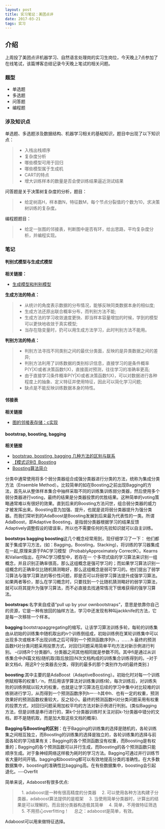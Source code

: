 ```yaml
---
layout: post
title: 实习笔记：美团点评
date: 2017-03-21
tags: 实习
---
```


## 介绍

上周投了美团点评机器学习、自然语言处理岗的实习生岗位，今天晚上7点参加了在线笔试，该篇博客总结记录今天晚上笔试的相关问题。

### 题型

* 单选题
* 多选题
* 问答题
* 编程题

### 涉及知识点

单选题、多选题涉及数据结构、机器学习相关的基础知识，题目中出现了以下知识点：

>* 入栈出栈顺序
>* 复杂度分析
>* 哪些模型可用于回归
>* 哪些模型属于生成机
>* CART的特点
>* 增大训练样本的数量是否会使训练结果逼近测试结果

问答题是关于决策树复杂度的分析，题目：

>* 给定树高H，样本数N，特征数M，每个节点分裂值的个数为10，求决策树训练的复杂度。

编程题题目：

>* 给定一张图的邻接表，判断图中是否有环，给出思路，平均复杂度分析，并编程实现。

### 笔记

#### **判别式模型与生成式模型**

**相关链接：**
* [生成模型和判别模型](http://www.jianshu.com/p/d195b887a32e)

**生成方法的特点：**
>* 从统计的角度表示数据的分布情况，能够反映同类数据本身的相似度;
>* 生成方法还原出联合概率分布，而判别方法不能;
>* 生成方法的学习收敛速度更快、即当样本容量增加的时候，学到的模型可以更快地收敛于真实模型;
>* 当存在隐变量时，扔可以用生成方法学习，此时判别方法不能用。

**判别方法的特点：**
>* 判别方法寻找不同类别之间的最优分类面，反映的是异类数据之间的差异;
>* 判别方法利用了训练数据的类别标识信息，直接学习的是条件概率P(Y\|X)或者决策函数f(X)，直接面对预测，往往学习的准确率更高;
>* 由于直接学习条件概率P(Y\|X)或者决策函数f(X)，可以对数据进行各种程度上的抽象、定义特征并使用特征，因此可以简化学习问题;
>* 缺点是不能反映训练数据本身的特性。

#### **邻接表**

**相关链接**
* [图的邻接表存储：c实现](http://blog.csdn.net/linxinyuluo/article/details/6847851)

#### **bootstrap, boosting, bagging**

**相关链接**

* [bootstrap, boosting, bagging 几种方法的区别与联系](http://blog.sina.com.cn/s/blog_4a0824490102vb2c.html)
* [【模式识别】Boosting](http://blog.csdn.net/xiaowei_cqu/article/details/26094061)
* [Boosting算法简介](http://baidutech.blog.51cto.com/4114344/743809/)

分类中通常使用将多个弱分类器组合成强分类器进行分类的方法，统称为集成分类方法（Ensemble Method）。比较简单的如在Boosting之前出现Bagging的方法，首先从从整体样本集合中抽样采取不同的训练集训练弱分类器，然后使用多个弱分类器进行voting，最终的结果是分类器投票的优胜结果。这种简单的voting策略通常难以有很好的效果。直到后来的Boosting方法问世，组合弱分类器的威力才被发挥出来。Boosting意为加强、提升，也就是说将弱分类器提升为强分类器。而我们常听到的AdaBoost是Boosting发展到后来最为代表性的一类。所谓AdaBoost，即Adaptive Boosting，是指弱分类器根据学习的结果反馈Adaptively调整假设的错误率，所以也不需要任何的先验知识就可以自主训练。

**bootstrps bagging boosting**这几个概念经常用到，现仔细学习了一下：
他们都属于集成学习方法，(如：Bagging，Boosting，Stacking)，将训练的学习器集成在一起,原理来源于PAC学习模型（ProbablyApproximately CorrectK）。Kearns和Valiant指出，在PAC学习模型中，若存在一
个多项式级的学习算法来识别一组概念，并且识别正确率很高，那么这组概念是强可学习的；而如果学习算法识别一组概念的正确率仅比随机猜测略好，那么这组概念是弱可学习的。他们提出了弱学习算法与强学习算法的等价性问题，即是否可以将弱学习算法提升成强学习算法。如果两者等价，那么在学习概念时，只要找到一个比随机猜测略好的弱学习算法，就可以将其提升为强学习算法，而不必直接去找通常情况下很难获得的强学习算法。

**bootstraps**:名字来自成语“pull up by your ownbootstraps”，意思是依靠你自己的资源，它是一种有放回的抽样方法，学习中还发现有种叫jackknife的方法，它是每一次移除一个样本。

**bagging**:bootstrapaggregating的缩写。让该学习算法训练多轮，每轮的训练集由从初始的训练集中随机取出的n个训练倒组成，初始训练例在某轮训练集中可以出现多次或根本不出现训练之后可得到一个预测函数序列h．，⋯⋯h 最终的预测函数H对分类问题采用投票方式，对回归问题采用简单平均方法对新示例进行判别。
–(训练R个分类器fi，分类器之间其他相同就是参数不同。其中fi是通过从训练集合中(N篇文档)随机取(取后放回)N次文档构成的训练集合训练得到的。–对于新文档d，用这R个分类器去分类，得到的最多的那个类别作为d的最终类别.)

**boosting**:其中主要的是AdaBoost（AdaptiveBoosting）。初始化时对每一个训练例赋相等的权重1／n，然后用该学算法对训练集训练t轮，每次训练后，对训练失败的训练例赋以较大的权重，也就是让学习算法在后续的学习中集中对比较难的训练铡进行学习，从而得到一个预测函数序列h一⋯h其中h．也有一定的权重，预测效果好的预测函数权重较大，反之较小。最终的预测函数H对分类问题采用有权重的投票方式，对回归问题采用加权平均的方法对新示例进行判别。(类似Bagging方法，但是训练是串行进行的，第k个分类器训练时关注对前k-1分类器中错分的文档，即不是随机取，而是加大取这些文档的概率).

**Bagging与Boosting的区别**：在于Bagging的训练集的选择是随机的，各轮训练集之间相互独立，而Boostlng的训练集的选择是独立的，各轮训练集的选择与前面各轮的学习结果有关；Bagging的各个预测函数没有权重，而Boosting是有权重的；Bagging的各个预测函数可以并行生成，而Boosting的各个预测函数只能顺序生成。对于象神经网络这样极为耗时的学习方法。Bagging可通过并行训练节省大量时间开销。bagging和boosting都可以有效地提高分类的准确性。在大多数数据集中，boosting的准确性比bagging高。在有些数据集中，boosting会引起退化。---Overfit

简单来说，Adaboost有很多优点:
>　1. adaboost是一种有很高精度的分类器
>　2. 可以使用各种方法构建子分类器，adaboost算法提供的是框架
>　3. 当使用简单分类器时，计算出的结果是可以理解的。而且弱分类器构造极其简单
>　4. 简单，不用做特征筛选
>　5. 不用担心overfitting！
>　总之：adaboost是简单，有效。

Adaboost可以用来做特征选择。
